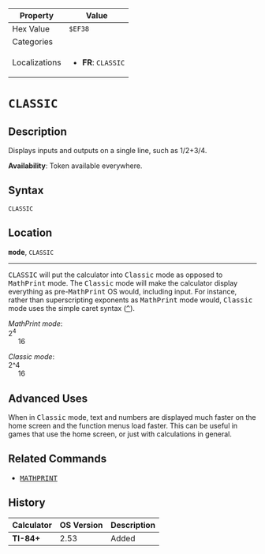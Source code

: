 | Property      | Value |
|---------------|-------|
| Hex Value     | `$EF38`|
| Categories    | <ul></ul> |
| Localizations | <ul><li><b>FR</b>: `CLASSIC`</li></ul> |

# `CLASSIC`

## Description
Displays inputs and outputs on a single line, such as 1/2+3/4.


<b>Availability</b>: Token available everywhere.

## Syntax
`CLASSIC`

## Location
<tt><kbd><b>mode</b></kbd></tt>, `CLASSIC`
<hr>

<tt>CLASSIC</tt> will put the calculator into <tt>Classic</tt> mode as opposed to <tt>MathPrint</tt> mode. The <tt>Classic</tt> mode will make the calculator display everything as pre-<tt>MathPrint</tt> OS would, including input. For instance, rather than superscripting exponents as <tt>MathPrint</tt> mode would, <tt>Classic</tt> mode uses the simple caret syntax (<tt><a href="^.md">^</a></tt>).

_MathPrint mode_:  
2<sup>4</sup>  
     16

_Classic mode_:  
2^4  
     16

## Advanced Uses

When in <tt>Classic</tt> mode, text and numbers are displayed much faster on the home screen and the function menus load faster. This can be useful in games that use the home screen, or just with calculations in general.

## Related Commands

*   <tt><a href="MATHPRINT.md">MATHPRINT</a></tt>

## History
| Calculator | OS Version | Description |
|------------|------------|-------------|
| <b>TI-84+</b> | 2.53 | Added |


